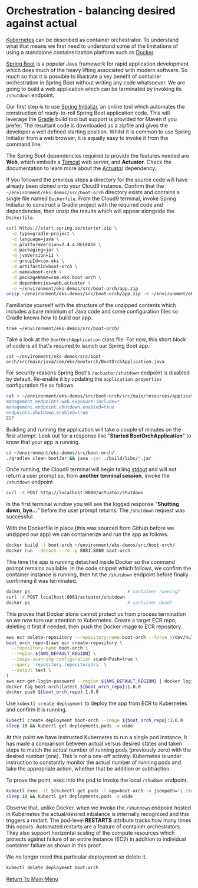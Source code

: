 # Orchestration - balancing desired against actual

[Kubernetes](https://en.wikipedia.org/wiki/Kubernetes) can be described as container orchestrator. To understand what that means we first need to understand some of the limitations of using a standalone containerization platform such as [Docker](https://en.wikipedia.org/wiki/Docker_(software)).

[Spring Boot](https://en.wikipedia.org/wiki/Spring_Framework#Spring_Boot) is a popular Java framework for rapid application development which does much of the heavy lifting associated with modern software. So much so that it is possible to illustrate a key benefit of container orchestration in Spring Boot without writing any code whatsoever. We are going to build a web application which can be terminated by invoking its `/shutdown` endpoint.

Our first step is to use [Spring Initializr](https://start.spring.io/), an online tool which automates the construction of ready-to-roll Spring Boot application code. This will leverage the [Gradle](https://en.wikipedia.org/wiki/Gradle) build tool but support is provided for Maven if you prefer. The resultant code is downloaded as a zipfile and gives the developer a well defined starting position. Whilst it is common to use Spring Initializr from a web browser, it is equally easy to invoke it from the command line.

The Spring Boot dependencies required to provide the features needed are **Web**, which embeds a [Tomcat](http://tomcat.apache.org/) web server, and **Actuator**. Check the documentation to learn more about the [Actuator](https://docs.spring.io/spring-boot/docs/current/reference/htmlsingle/#production-ready) dependency.

If you followed the previous steps a directory for the source code will have already been cloned onto your Cloud9 instance. Confirm that the `~/environment/eks-demos/src/boot-orch` directory exists and contains a single file named `Dockerfile`. From the Cloud9 terminal, invoke Spring Initializr to construct a Gradle project with the required code and dependencies, then unzip the results which will appear alongside the `Dockerfile`.
```bash
curl https://start.spring.io/starter.zip \
  -d type=gradle-project \
  -d language=java \
  -d platformVersion=2.4.4.RELEASE \
  -d packaging=jar \
  -d jvmVersion=11 \
  -d groupId=com.eks \
  -d artifactId=boot-orch \
  -d name=boot-orch \
  -d packageName=com.eks.boot-orch \
  -d dependencies=web,actuator \
  -o ~/environment/eks-demos/src/boot-orch/app.zip
unzip ~/environment/eks-demos/src/boot-orch/app.zip -d ~/environment/eks-demos/src/boot-orch/
```

Familiarize yourself with the structure of the unzipped contents which includes a bare minimum of Java code and some configuration files so Gradle knows how to build our app.
```
tree ~/environment/eks-demos/src/boot-orch/
```

Take a look at the `BootOrchApplication` class file. For now, this short block of code is all that's required to launch our Spring Boot app.
```
cat ~/environment/eks-demos/src/boot-orch/src/main/java/com/eks/bootorch/BootOrchApplication.java
```

For security reasons Spring Boot's `/actuator/shutdown` endpoint is disabled by default. Re-enable it by updating the `application.properties` configuration file as follows.
```bash
cat > ~/environment/eks-demos/src/boot-orch/src/main/resources/application.properties << EOF
management.endpoints.web.exposure.include=*
management.endpoint.shutdown.enabled=true
endpoints.shutdown.enabled=true
EOF
```

Building and running the application will take a couple of minutes on the first attempt. Look out for a response like "**Started BootOrchApplication**" to know that your app is running.
```bash
cd ~/environment/eks-demos/src/boot-orch/
./gradlew clean bootJar && java -jar ./build/libs/*.jar
```

Once running, the Cloud9 terminal will begin tailing [stdout](https://en.wikipedia.org/wiki/Standard_streams#Standard_output_(stdout)) and will not return a user prompt so, from **another terminal session**, invoke the `/shutdown` endpoint
```bash
curl -X POST http://localhost:8080/actuator/shutdown
```

In the first terminal window you will see the logged response "**Shutting down, bye...**" before the user prompt returns. The `/shutdown` request was successful.

With the Dockerfile in place (this was sourced from Github before we unzipped our app) we can containerize and run the app as follows.
```bash
docker build -t boot-orch ~/environment/eks-demos/src/boot-orch/
docker run --detach --rm -p 8081:8080 boot-orch
```

This time the app is running detached inside Docker so the command prompt remains available. In the code snippet which follows, we confirm the container instance is running, then hit the `/shutdown` endpoint before finally confirming it was terminated.
```bash
docker ps                                     # container running?
curl -X POST localhost:8081/actuator/shutdown
docker ps                                     # container dead?
```
This proves that Docker alone cannot protect us from process termination so we now turn our attention to Kubernetes. Create a target ECR repo, deleting it first if needed, then push the Docker image to ECR repository.
```bash
aws ecr delete-repository --repository-name boot-orch --force >/dev/null 2>&1
boot_orch_repo=$(aws ecr create-repository \
  --repository-name boot-orch \
  --region ${AWS_DEFAULT_REGION} \
  --image-scanning-configuration scanOnPush=true \
  --query 'repository.repositoryUri' \
  --output text \
)
aws ecr get-login-password --region ${AWS_DEFAULT_REGION} | docker login --username AWS --password-stdin ${boot_orch_repo}
docker tag boot-orch:latest ${boot_orch_repo}:1.0.0
docker push ${boot_orch_repo}:1.0.0
```

Use `kubectl create deployment` to deploy the app from ECR to Kubernetes and confirm it is running.
```bash
kubectl create deployment boot-orch --image ${boot_orch_repo}:1.0.0
sleep 10 && kubectl get deployments,pods -o wide
```

At this point we have instructed Kubernetes to run a single pod instance. It has made a comparison between actual versus desired states and taken steps to match the actual number of running pods (previously zero) with the desired number (one). This is not a one-off activity. Kubernetes is under instruction to constantly monitor the actual number of running pods and take the appropriate action, whether that be addition or subtraction.

To prove the point, exec into the pod to invoke the local `/shudown` endpoint.
```bash
kubectl exec -it $(kubectl get pods -l app=boot-orch -o jsonpath='{.items[0].metadata.name}') -- ash -c "apk add curl; curl -X POST http://localhost:8080/actuator/shutdown"
sleep 10 && kubectl get deployments,pods -o wide
```

Observe that, unlike Docker, when we invoke the `/shutdown` endpoint hosted in Kubernetes the actual/desired inbalance is internally recognised and this triggers a restart. The pod-level **RESTARTS** attribute tracks how many times this occurs. Automated restarts are a feature of container orchestrators. They also support horizontal scaling of the compute resources which protects against failure of an entire instance (EC2) in addition to individual container failure as shown in this proof.

We no longer need this particular deployment so delete it.
```bash
kubectl delete deployment boot-orch
```

[Return To Main Menu](/README.md)
